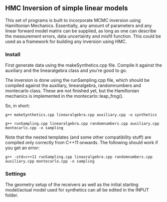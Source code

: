 
## HMC Inversion of simple linear models

This set of programs is built to incorporate MCMC inversion using Hamiltonian Mechanics. Essentially, any amount of
parameters and any linear forward model matrix can be supplied, as long as one can describe the measurement errors, data
uncertainty and misfit function. This could be used as a framework for building any inversion using HMC.

### Install

First generate data using the makeSynthetics.cpp file. Compile it against the auxiliary and the linearalgebra class and
you're good to go.

The inversion is done using the runSampling.cpp file, which should be compiled against the auxiliary, linearalgebra,
randomnumbers and montecarlo class. These are not finished yet, but the Hamiltonian mechanics is implemented in the
montecarlo::leap_frog().

So, in short:

```{r, engine='bash', building the sampling script with g++ to the executable sampling}
g++ makeSynthetics.cpp linearalgebra.cpp auxiliary.cpp -o synthetics

```

```{r, engine='bash', building the sampling script with g++ to the executable sampling}
g++ runSampling.cpp linearalgebra.cpp randomnumbers.cpp auxiliary.cpp montecarlo.cpp -o sampling

```

Note that the nested templates (and some other compatibility stuff) are compiled only correctly from C++11 onwards. The
following should work if you get an error:

```{r, engine='bash', building the sampling script with g++ to the executable sampling}
g++ -std=c++11 runSampling.cpp linearalgebra.cpp randomnumbers.cpp auxiliary.cpp montecarlo.cpp -o sampling
```

### Settings

The geometry setup of the receivers as well as the initial starting model/actual model used for synthetics can all be
edited in the INPUT folder.
